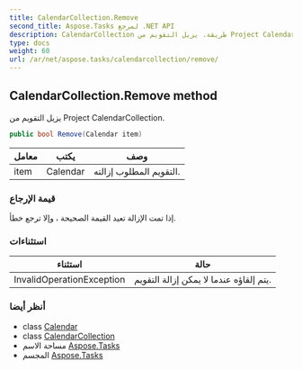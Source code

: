 ```yaml
---
title: CalendarCollection.Remove
second_title: Aspose.Tasks لمرجع .NET API
description: CalendarCollection طريقة. يزيل التقويم من Project CalendarCollection.
type: docs
weight: 60
url: /ar/net/aspose.tasks/calendarcollection/remove/
---
```

## CalendarCollection.Remove method

يزيل التقويم من Project CalendarCollection.

```csharp
public bool Remove(Calendar item)
```

| معامل | يكتب | وصف |
| --- | --- | --- |
| item | Calendar | التقويم المطلوب إزالته. |

### قيمة الإرجاع

إذا تمت الإزالة تعيد القيمة الصحيحة ، وإلا ترجع خطأ.

### استثناءات

| استثناء | حالة |
| --- | --- |
| InvalidOperationException | يتم إلقاؤه عندما لا يمكن إزالة التقويم. |

### أنظر أيضا

* class [Calendar](../../calendar/)
* class [CalendarCollection](../)
* مساحة الاسم [Aspose.Tasks](../../calendarcollection/)
* المجسم [Aspose.Tasks](../../../)



